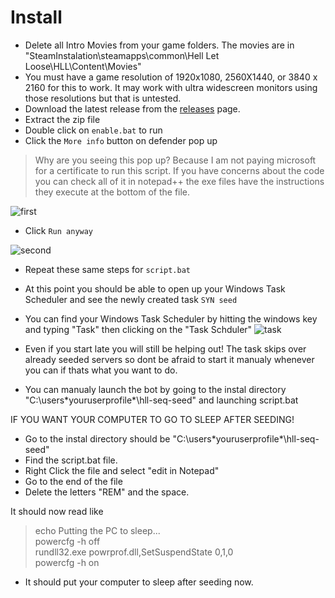 # Install

- Delete all Intro Movies from your game folders. The movies are in  "SteamInstalation\steamapps\common\Hell Let Loose\HLL\Content\Movies"
- You must have a game resolution of 1920x1080, 2560X1440, or 3840 x 2160 for this to work. It may work with ultra widescreen monitors using those resolutions but that is untested. 
- Download the latest release from the [releases](https://github.com/sbeinart86/HLL-Sequential-Seed/releases) page.
- Extract the zip file
- Double click on `enable.bat` to run
- Click the `More info` button on defender pop up
> Why are you seeing this pop up? Because I am not paying microsoft for a certificate to run this script. If you have concerns about the code you can check all of it in notepad++ the exe files have the instructions they execute at the bottom of the file. 
  
![first](https://github.com/Craven73/hll-seed/assets/50681292/e02530fc-ebca-4e7b-968d-823681db9a2c)

- Click `Run anyway`

![second](https://github.com/Craven73/hll-seed/assets/50681292/bcc3a17d-b388-49db-a4db-46ac89a636a2)

- Repeat these same steps for `script.bat`
- At this point you should be able to open up your Windows Task Scheduler and see the newly created task `SYN seed`
- You can find your Windows Task Scheduler by hitting the windows key and typing "Task" then clicking on the "Task Schduler"
![task](https://github.com/Craven73/hll-seed/assets/50681292/d57a539e-9eb3-49e5-9e53-5c65ebd34308)
  
- Even if you start late you will still be helping out! The task skips over already seeded servers so dont be afraid to start it manualy whenever you can if thats what you want to do.
- You can manualy launch the bot by going to the instal directory "C:\users\*youruserprofile*\hll-seq-seed" and launching script.bat

IF YOU WANT YOUR COMPUTER TO GO TO SLEEP AFTER SEEDING!

- Go to the instal directory should be "C:\users\*youruserprofile*\hll-seq-seed"
- Find the script.bat file.
- Right Click the file and select "edit in Notepad"
- Go to the end of the file
- Delete the letters "REM" and the space.

It should now read like 


> echo Putting the PC to sleep... <br>
> powercfg -h off <br>
> rundll32.exe powrprof.dll,SetSuspendState 0,1,0 <br>
> powercfg -h on <br>


- It should put your computer to sleep after seeding now. 
